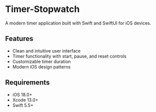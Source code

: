 # Timer-Stopwatch

A modern timer application built with Swift and SwiftUI for iOS devices.

## Features

- Clean and intuitive user interface
- Timer functionality with start, pause, and reset controls
- Customizable timer duration
- Modern iOS design patterns

## Requirements

- iOS 18.0+
- Xcode 13.0+
- Swift 5.5+
